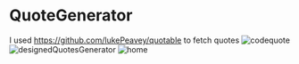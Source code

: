 # QuoteGenerator
I used https://github.com/lukePeavey/quotable to fetch quotes 
![codequote](https://user-images.githubusercontent.com/110684213/222342058-c7e7bab1-1e1f-484b-a76b-957a403f12fc.PNG)
![designedQuotesGenerator](https://user-images.githubusercontent.com/110684213/222342065-808b3e0a-46a3-447d-907a-d8abdec539e3.PNG)
![home](https://user-images.githubusercontent.com/110684213/222342070-14a91a79-b1a3-4920-affc-c63a8c84b254.PNG)

